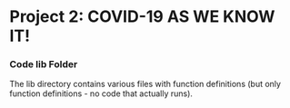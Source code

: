 # Project 2: COVID-19 AS WE KNOW IT!

### Code lib Folder

The lib directory contains various files with function definitions (but only function definitions - no code that actually runs).

